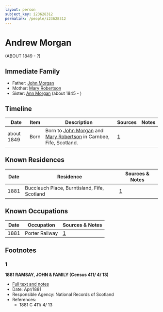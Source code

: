 ```yaml
---
layout: person
subject_key: i23628312
permalink: /people/i23628312
---
```


# Andrew Morgan
(ABOUT 1849 - ?)

## Immediate Family

* Father: [John Morgan](./@38398015@-john-morgan-b-d.md)
* Mother: [Mary Robertson](./@96321158@-mary-robertson-b-d.md)
* Sister: [Ann Morgan](./@60684755@-ann-morgan-b1845-d.md) (about 1845 - )

## Timeline

Date | Item | Description | Sources | Notes
---|---|---|---|---
about 1849 | Born | Born to [John Morgan](./@38398015@-john-morgan-b-d.md) and [Mary Robertson](./@96321158@-mary-robertson-b-d.md) in Carnbee, Fife, Scotland. | [1](#1) | 

## Known Residences

Date | Residence | Sources & Notes
---|---|---
1881 | Buccleuch Place, Burntisland, Fife, Scotland | [1](#1)

## Known Occupations

Date | Occupation | Sources & Notes
---|---|---
1881 | Porter Railway | [1](#1)

## Footnotes

### 1

**1881 RAMSAY, JOHN & FAMILY (Census 411/ 4/ 13)**

* [Full text and notes](../sources/@15289604@-1881-ramsay,-john-&-family-census-411-4-13-.md)
* Date: Apr/1881
* Responsible Agency: National Records of Scotland
* References: 
  * 1881 C 411/ 4/ 13

